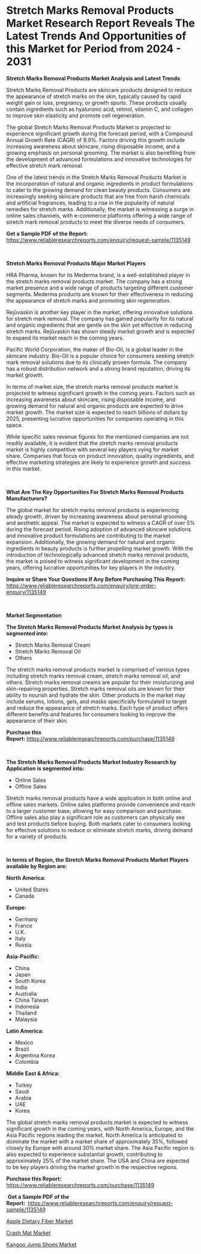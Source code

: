 <p><h1>Stretch Marks Removal Products Market Research Report Reveals The Latest Trends And Opportunities of this Market for Period from 2024 - 2031</h1></p><p><strong>Stretch Marks Removal Products Market Analysis and Latest Trends</strong></p>
<p><p>Stretch Marks Removal Products are skincare products designed to reduce the appearance of stretch marks on the skin, typically caused by rapid weight gain or loss, pregnancy, or growth spurts. These products usually contain ingredients such as hyaluronic acid, retinol, vitamin C, and collagen to improve skin elasticity and promote cell regeneration.</p><p>The global Stretch Marks Removal Products Market is projected to experience significant growth during the forecast period, with a Compound Annual Growth Rate (CAGR) of 9.9%. Factors driving this growth include increasing awareness about skincare, rising disposable income, and a growing emphasis on personal grooming. The market is also benefiting from the development of advanced formulations and innovative technologies for effective stretch mark removal.</p><p>One of the latest trends in the Stretch Marks Removal Products Market is the incorporation of natural and organic ingredients in product formulations to cater to the growing demand for clean beauty products. Consumers are increasingly seeking skincare products that are free from harsh chemicals and artificial fragrances, leading to a rise in the popularity of natural remedies for stretch marks. Additionally, the market is witnessing a surge in online sales channels, with e-commerce platforms offering a wide range of stretch mark removal products to meet the diverse needs of consumers.</p></p>
<p><strong>Get a Sample PDF of the Report:&nbsp;</strong> <a href="https://www.reliableresearchreports.com/enquiry/request-sample/1135149">https://www.reliableresearchreports.com/enquiry/request-sample/1135149</a></p>
<p>&nbsp;</p>
<p><strong>Stretch Marks Removal Products Major Market Players</strong></p>
<p><p>HRA Pharma, known for its Mederma brand, is a well-established player in the stretch marks removal products market. The company has a strong market presence and a wide range of products targeting different customer segments. Mederma products are known for their effectiveness in reducing the appearance of stretch marks and promoting skin regeneration.</p><p>Rejûvaskin is another key player in the market, offering innovative solutions for stretch mark removal. The company has gained popularity for its natural and organic ingredients that are gentle on the skin yet effective in reducing stretch marks. Rejûvaskin has shown steady market growth and is expected to expand its market reach in the coming years.</p><p>Pacific World Corporation, the maker of Bio-Oil, is a global leader in the skincare industry. Bio-Oil is a popular choice for consumers seeking stretch mark removal solutions due to its clinically proven formula. The company has a robust distribution network and a strong brand reputation, driving its market growth.</p><p>In terms of market size, the stretch marks removal products market is projected to witness significant growth in the coming years. Factors such as increasing awareness about skincare, rising disposable income, and growing demand for natural and organic products are expected to drive market growth. The market size is expected to reach billions of dollars by 2025, presenting lucrative opportunities for companies operating in this space.</p><p>While specific sales revenue figures for the mentioned companies are not readily available, it is evident that the stretch marks removal products market is highly competitive with several key players vying for market share. Companies that focus on product innovation, quality ingredients, and effective marketing strategies are likely to experience growth and success in this market.</p></p>
<p>&nbsp;</p>
<p><strong>What Are The Key Opportunities For Stretch Marks Removal Products Manufacturers?</strong></p>
<p><p>The global market for stretch marks removal products is experiencing steady growth, driven by increasing awareness about personal grooming and aesthetic appeal. The market is expected to witness a CAGR of over 5% during the forecast period. Rising adoption of advanced skincare solutions and innovative product formulations are contributing to the market expansion. Additionally, the growing demand for natural and organic ingredients in beauty products is further propelling market growth. With the introduction of technologically advanced stretch marks removal products, the market is poised to witness significant development in the coming years, offering lucrative opportunities for key players in the industry.</p></p>
<p><strong>Inquire or Share Your Questions If Any Before Purchasing This Report:</strong> <a href="https://www.reliableresearchreports.com/enquiry/pre-order-enquiry/1135149">https://www.reliableresearchreports.com/enquiry/pre-order-enquiry/1135149</a></p>
<p>&nbsp;</p>
<p><strong>Market Segmentation</strong></p>
<p><strong>The Stretch Marks Removal Products Market Analysis by types is segmented into:</strong></p>
<p><ul><li>Stretch Marks Removal Cream</li><li>Stretch Marks Removal Oil</li><li>Others</li></ul></p>
<p><p>The stretch marks removal products market is comprised of various types including stretch marks removal cream, stretch marks removal oil, and others. Stretch marks removal creams are popular for their moisturizing and skin-repairing properties. Stretch marks removal oils are known for their ability to nourish and hydrate the skin. Other products in the market may include serums, lotions, gels, and masks specifically formulated to target and reduce the appearance of stretch marks. Each type of product offers different benefits and features for consumers looking to improve the appearance of their skin.</p></p>
<p><strong>Purchase this Report:&nbsp;</strong><a href="https://www.reliableresearchreports.com/purchase/1135149">https://www.reliableresearchreports.com/purchase/1135149</a></p>
<p>&nbsp;</p>
<p><strong>The Stretch Marks Removal Products Market Industry Research by Application is segmented into:</strong></p>
<p><ul><li>Online Sales</li><li>Offline Sales</li></ul></p>
<p><p>Stretch marks removal products have a wide application in both online and offline sales markets. Online sales platforms provide convenience and reach to a larger customer base, allowing for easy comparison and purchase. Offline sales also play a significant role as customers can physically see and test products before buying. Both markets cater to consumers looking for effective solutions to reduce or eliminate stretch marks, driving demand for a variety of products.</p></p>
<p>&nbsp;</p>
<p><strong>In terms of Region, the Stretch Marks Removal Products Market Players available by Region are:</strong></p>
<p>
    <p> <strong> North America: </strong>
        <ul>
            <li>United States</li>
            <li>Canada</li>
        </ul>
        </p> 
    <p> <strong> Europe: </strong>
        <ul>
            <li>Germany</li>
            <li>France</li>
            <li>U.K.</li>
            <li>Italy</li>
            <li>Russia</li>
        </ul>
        </p> 
    <p> <strong> Asia-Pacific: </strong>
        <ul>
            <li>China</li>
            <li>Japan</li>
            <li>South Korea</li>
            <li>India</li>
            <li>Australia</li>
            <li>China Taiwan</li>
            <li>Indonesia</li>
            <li>Thailand</li>
            <li>Malaysia</li>
        </ul>
        </p> 
    <p> <strong> Latin America: </strong>
        <ul>
            <li>Mexico</li>
            <li>Brazil</li>
            <li>Argentina Korea</li>
            <li>Colombia</li>
        </ul>
        </p> 
    <p> <strong> Middle East & Africa: </strong>
        <ul>
            <li>Turkey</li>
            <li>Saudi</li>
            <li>Arabia</li>
            <li>UAE</li>
            <li>Korea</li>
        </ul>
    </p>
    </p>
<p><p>The global stretch marks removal products market is expected to witness significant growth in the coming years, with North America, Europe, and the Asia Pacific regions leading the market. North America is anticipated to dominate the market with a market share of approximately 35%, followed closely by Europe with around 30% market share. The Asia Pacific region is also expected to experience substantial growth, contributing to approximately 25% of the market share. The USA and China are expected to be key players driving the market growth in the respective regions.</p></p>
<p><strong>Purchase this Report: </strong><a href="https://www.reliableresearchreports.com/purchase/1135149">https://www.reliableresearchreports.com/purchase/1135149</a></p>
<p>&nbsp;<strong>Get a Sample PDF of the Report:&nbsp;&nbsp;</strong><a href="https://www.reliableresearchreports.com/enquiry/request-sample/1135149">https://www.reliableresearchreports.com/enquiry/request-sample/1135149</a></p>
<p><strong></strong></p>
<p><p><a href="https://github.com/seekum/Market-Research-Report-List-1/blob/main/apple-dietary-fiber-market.md">Apple Dietary Fiber Market</a></p><p><a href="https://github.com/timeliteaut/Market-Research-Report-List-1/blob/main/crash-mat-market.md">Crash Mat Market</a></p><p><a href="https://github.com/bobicer/Market-Research-Report-List-2/blob/main/kangoo-jump-shoes-market.md">Kangoo Jump Shoes Market</a></p></p>